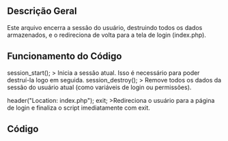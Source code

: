 ## Descrição Geral
 Este arquivo encerra a sessão do usuário, destruindo todos os dados armazenados, e o redireciona de volta para a tela de login (index.php).

## Funcionamento do Código
 session_start(); > Inicia a sessão atual. Isso é necessário para poder destruí-la logo em seguida.
 session_destroy(); > Remove todos os dados da sessão do usuário atual (como variáveis de login ou permissões).
 
 header("Location: index.php");
 exit; >Redireciona o usuário para a página de login e finaliza o script imediatamente com exit.

## Código
 <?php
 session_start();
 session_destroy();
 header("Location: index.php");
 exit;
